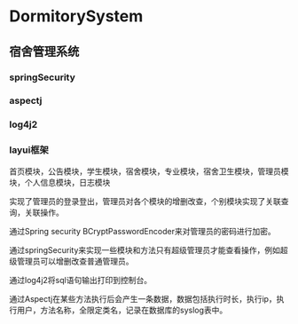 # DormitorySystem
## 宿舍管理系统

### springSecurity

### aspectj

### log4j2

### layui框架

首页模块，公告模块，学生模块，宿舍模块，专业模块，宿舍卫生模块，管理员模块，个人信息模块，日志模块

实现了管理员的登录登出，管理员对各个模块的增删改查，个别模块实现了关联查询，关联操作。

通过Spring security BCryptPasswordEncoder来对管理员的密码进行加密。

通过springSecurity来实现一些模块和方法只有超级管理员才能查看操作，例如超级管理员可以增删改查普通管理员。

通过log4j2将sql语句输出打印到控制台。

通过Aspectj在某些方法执行后会产生一条数据，数据包括执行时长，执行ip，执行用户，方法名称，全限定类名，记录在数据库的syslog表中。
